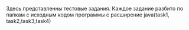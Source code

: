 Здесь представленны тестовые задания.
Каждое задание разбито по папкам с исходным кодом программы с расширение java(task1, task2,task3,task4)
